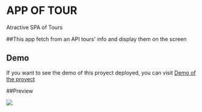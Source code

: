 # APP OF TOUR
Atractive SPA of Tours

##This app fetch from an API tours' info and display them on the screen

## Demo
If you want to see the demo of this proyect deployed, you can visit [Demo of the proyect](https://2weux.csb.app/)

##Preview

![](https://uploads.codesandbox.io/uploads/user/6aec20cd-5b6c-40e8-94fa-9be638e050c2/4ZDq-preview.png)
